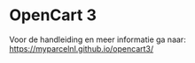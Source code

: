 # OpenCart 3
Voor de handleiding en meer informatie ga naar: https://myparcelnl.github.io/opencart3/